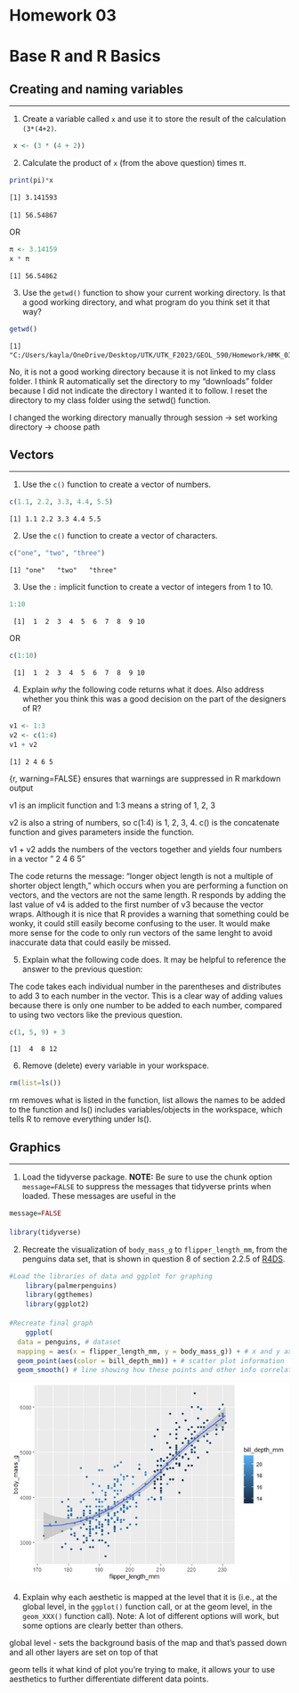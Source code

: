 # Homework 03

# Base R and R Basics

## Creating and naming variables

------------------------------------------------------------------------

1.  Create a variable called `x` and use it to store the result of the
    calculation `(3*(4+2)`.

``` r
 x <- (3 * (4 + 2))
```

2.  Calculate the product of `x` (from the above question) times π.

``` r
print(pi)*x
```

    [1] 3.141593

    [1] 56.54867

OR

``` r
π <- 3.14159
x * π
```

    [1] 56.54862

3.  Use the `getwd()` function to show your current working directory.
    Is that a good working directory, and what program do you think set
    it that way?

``` r
getwd() 
```

    [1] "C:/Users/kayla/OneDrive/Desktop/UTK/UTK_F2023/GEOL_590/Homework/HMK_03"

No, it is not a good working directory because it is not linked to my
class folder. I think R automatically set the directory to my
“downloads” folder because I did not indicate the directory I wanted it
to follow. I reset the directory to my class folder using the setwd()
function.

I changed the working directory manually through session -\> set working
directory -\> choose path

## Vectors

------------------------------------------------------------------------

1.  Use the `c()` function to create a vector of numbers.

``` r
c(1.1, 2.2, 3.3, 4.4, 5.5)
```

    [1] 1.1 2.2 3.3 4.4 5.5

2.  Use the `c()` function to create a vector of characters.

``` r
c("one", "two", "three")
```

    [1] "one"   "two"   "three"

3.  Use the `:` implicit function to create a vector of integers from 1
    to 10.

``` r
1:10 
```

     [1]  1  2  3  4  5  6  7  8  9 10

OR

``` r
c(1:10)
```

     [1]  1  2  3  4  5  6  7  8  9 10

4.  Explain *why* the following code returns what it does. Also address
    whether you think this was a good decision on the part of the
    designers of R?

``` r
v1 <- 1:3
v2 <- c(1:4)
v1 + v2
```

    [1] 2 4 6 5

{r, warning=FALSE} ensures that warnings are suppressed in R markdown
output

v1 is an implicit function and 1:3 means a string of 1, 2, 3

v2 is also a string of numbers, so c(1:4) is 1, 2, 3, 4. c() is the
concatenate function and gives parameters inside the function.

v1 + v2 adds the numbers of the vectors together and yields four numbers
in a vector ” 2 4 6 5”

The code returns the message: “longer object length is not a multiple of
shorter object length,” which occurs when you are performing a function
on vectors, and the vectors are not the same length. R responds by
adding the last value of v4 is added to the first number of v3 because
the vector wraps. Although it is nice that R provides a warning that
something could be wonky, it could still easily become confusing to the
user. It would make more sense for the code to only run vectors of the
same lenght to avoid inaccurate data that could easily be missed.

5.  Explain what the following code does. It may be helpful to reference
    the answer to the previous question:

The code takes each individual number in the parentheses and distributes
to add 3 to each number in the vector. This is a clear way of adding
values because there is only one number to be added to each number,
compared to using two vectors like the previous question.

``` r
c(1, 5, 9) + 3
```

    [1]  4  8 12

6.  Remove (delete) every variable in your workspace.

``` r
rm(list=ls())
```

rm removes what is listed in the function, list allows the names to be
added to the function and ls() includes variables/objects in the
workspace, which tells R to remove everything under ls().

## Graphics

------------------------------------------------------------------------

1.  Load the tidyverse package. **NOTE:** Be sure to use the chunk
    option `message=FALSE` to suppress the messages that tidyverse
    prints when loaded. These messages are useful in the

``` r
message=FALSE

library(tidyverse)
```

2.  Recreate the visualization of `body_mass_g` to `flipper_length_mm`,
    from the penguins data set, that is shown in question 8 of section
    2.2.5 of [R4DS](https://r4ds.hadley.nz/data-visualize).

``` r
#Load the libraries of data and ggplot for graphing
    library(palmerpenguins)
    library(ggthemes)
    library(ggplot2)

#Recreate final graph 
    ggplot(
  data = penguins, # dataset
  mapping = aes(x = flipper_length_mm, y = body_mass_g)) + # x and y axis information and labels
  geom_point(aes(color = bill_depth_mm)) + # scatter plot information
  geom_smooth() # line showing how these points and other info correlate
```

![](hmk_03_files/figure-commonmark/unnamed-chunk-13-1.png)

4.  Explain why each aesthetic is mapped at the level that it is (i.e.,
    at the global level, in the `ggplot()` function call, or at the geom
    level, in the `geom_XXX()` function call). Note: A lot of different
    options will work, but some options are clearly better than others.

global level - sets the background basis of the map and that’s passed
down and all other layers are set on top of that

geom tells it what kind of plot you’re trying to make, it allows your to
use aesthetics to further differentiate different data points.

